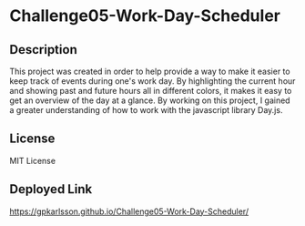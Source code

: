 # Challenge05-Work-Day-Scheduler

## Description
This project was created in order to help provide a way to make it easier to keep track of events during one's work day. By highlighting the current hour and showing past and future hours all in different colors, it makes it easy to get an overview of the day at a glance. By working on this project, I gained a greater understanding of how to work with the javascript library Day.js.

## License
MIT License

## Deployed Link
https://gpkarlsson.github.io/Challenge05-Work-Day-Scheduler/
